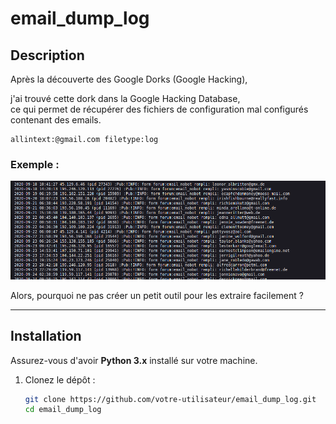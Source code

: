 # email_dump_log

## Description

Après la découverte des Google Dorks (Google Hacking),  

j'ai trouvé cette dork dans la Google Hacking Database,  
ce qui permet de récupérer des fichiers de configuration mal configurés contenant des emails.  

```
allintext:@gmail.com filetype:log
```

### Exemple :  
![image info](./resources/Capture%20d’écran%20du%202025-01-29%2009-11-23.png)  

Alors, pourquoi ne pas créer un petit outil pour les extraire facilement ?  

---

## Installation

Assurez-vous d'avoir **Python 3.x** installé sur votre machine.  

1. Clonez le dépôt :
   ```sh
   git clone https://github.com/votre-utilisateur/email_dump_log.git
   cd email_dump_log
    ```


